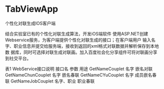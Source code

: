 TabViewApp
==========
个性化对联生成IOS客户端

结合实验室已有的个性化对联生成算法，开发iOS端软件
使用ASP.NET创建Webservice服务，为客户端提供个性化对联生成的接口；在客户端用户
输入名字、职业信息并提交给服务端，接收到返回的xml格式对联数据并解析保存到本地数
据库，同时可选择对联生成对联画。加入百度社会化分享组件可将对联画分享到社交平台。


表1  WebService接口说明
接口名	参数	用途
GetNameCouplet	名字	嵌名对联
GetNameChunCouplet	名字	嵌名春联
GetNameCYuCouplet	名字	成员嵌名春联
GetNameJobCouplet	名字、职业	职业春联
